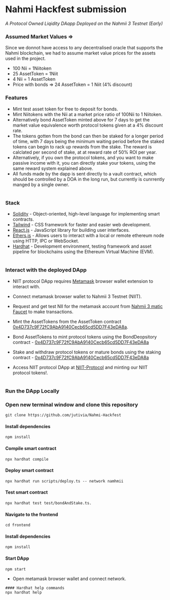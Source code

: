 # Nahmi Hackfest submission
<i>A Protocol Owned Liqidity DAapp Deployed on the Nahmii 3 Testnet (Early)</i>

### Assumed Market Values => 
Since we donnot have access to any decentralised oracle that supports the Nahmi blockchain, we had to assume market value prices for the assets used in the project.

- 100 Nii = 1Niitoken
- 25 AssetToken = 1Niit
- 4 Nii = 1 AssetToken
- Price with bonds  => 24 AssetToken = 1 Niit (4% discount)

### Features
- Mint test asset token for free to deposit for bonds.
- Mint Niitokens with the Nii at a market price ratio of 100Nii to 1 Niitoken.
- Alternatively bond AssetToken minted above for 7 days to get the market value equivalence worth protocol tokens given at a 4% discount rate.
- The tokens gotten from the bond can then be staked for a longer period of time, with 7 days being the minimum waiting period before the staked tokens can begin to rack up rewards from the stake. The reward is calclated per second of stake, at at reward rate of 50% ROI per year.
- Alternatively, if you own the protocol tokens, and you want to make passive income with it, you can directly stake your tokens, using the same reward system explained above.
- All funds made by the dapp is sent directly to a vault contract, which should be controlled by a DOA in the long run, but currently is cunrrently manged by a single owner.
#
### Stack
- [Solidity](https://docs.soliditylang.org/en/v0.7.6/) - Object-oriented, high-level language for implementing smart contracts.
- [Tailwind](https://getbootstrap.com/) - CSS framework for faster and easier web development.
- [React.js](https://reactjs.org/) - JavaScript library for building user interfaces.
- [Ethers.js](https://web3js.readthedocs.io/en/v1.3.4/) - Allows users to interact with a local or remote ethereum node using HTTP, IPC or WebSocket.
- [Hardhat](https://hardhat.org/) - Development environment, testing framework and asset pipeline for blockchains using the Ethereum Virtual Machine (EVM).
#
### Interact with the deployed DApp
- NIIT protocol DApp requires [Metamask](https://metamask.io/) browser wallet extension to interact with.
- Connect metamask browser wallet to Nahmii 3 Testnet (NIIT).
- Request and get test NII for the metamask account from [Nahmii 3 matic Faucet](https://faucet.n3g0.nahmii.net/) to make transactions.
- Mint the AssetTokens from the AssetToken contract [0x4D737c9F72fC9AbA9140Cecb65cd5DD7F43eDA8a](https://mumbai.polygonscan.com/address/0x4D737c9F72fC9AbA9140Cecb65cd5DD7F43eDA8a).
- Bond AssetTokens to mint protocol tokens using the BondDeopsitory contract - [0x4D737c9F72fC9AbA9140Cecb65cd5DD7F43eDA8a](https://mumbai.polygonscan.com/address/0x4D737c9F72fC9AbA9140Cecb65cd5DD7F43eDA8a)
- Stake and withdraw protocol tokens or mature bonds using the staking contract - [0x4D737c9F72fC9AbA9140Cecb65cd5DD7F43eDA8a](https://mumbai.polygonscan.com/address/0x4D737c9F72fC9AbA9140Cecb65cd5DD7F43eDA8a)

- Access NIIT protocol DApp at [NIIT-Protocol](https://dod-nft-marketplace.netlify.app/) and minting our NIIT protocol tokens!.
#
### Run the DApp Locally

### Open new terminal window and clone this repository
```
git clone https://github.com/jutivia/Nahmi-Hackfest
```
#### Install dependencies
```
npm install
```
#### Compile smart contract
```
npx hardhat compile
```
#### Deploy smart contract 
```
npx hardhat run scripts/deploy.ts -- network namhmii
```
#### Test smart contract
```
npx hardhat test test/bondAndStake.ts.
```
#### Navigate to the frontend
```
cd frontend
```
#### Install dependencies
```
npm install
```
#### Start DApp
```
npm start
```
- Open metamask browser wallet and connect network.
```
#### Hardhat help commands
npx hardhat help

```

